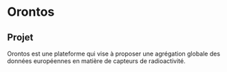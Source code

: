 # Orontos

## Projet 

Orontos est une plateforme qui vise à proposer une agrégation globale des données européennes en matière de capteurs de radioactivité.

